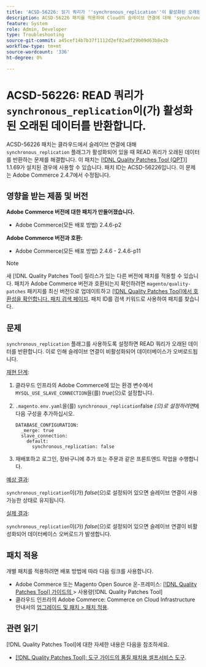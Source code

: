 ```yaml
---
title: 'ACSD-56226: 읽기 쿼리가 ''synchronous_replication''이 활성화된 오래된 데이터를 반환함'
description: ACSD-56226 패치를 적용하여 Cloud의 슬레이브 연결에 대해 'synchronous_replication' 플래그가 활성화되어 있을 때 READ 쿼리가 오래된 데이터를 반환하는 Adobe Commerce 문제를 수정합니다.
feature: System
role: Admin, Developer
type: Troubleshooting
source-git-commit: a45cef14b7b37f1112d2ef82adf29b09d63b8e2b
workflow-type: tm+mt
source-wordcount: '336'
ht-degree: 0%

---
```



# ACSD-56226: READ 쿼리가 `synchronous_replication`이(가) 활성화된 오래된 데이터를 반환합니다.

ACSD-56226 패치는 클라우드에서 슬레이브 연결에 대해 `synchronous_replication` 플래그가 활성화되어 있을 때 READ 쿼리가 오래된 데이터를 반환하는 문제를 해결합니다. 이 패치는 [[!DNL Quality Patches Tool (QPT)]](/help/tools/quality-patches-tool/quality-patches-tool-to-self-serve-quality-patches.md) 1.1.69가 설치된 경우에 사용할 수 있습니다. 패치 ID는 ACSD-56226입니다. 이 문제는 Adobe Commerce 2.4.7에서 수정됩니다.

## 영향을 받는 제품 및 버전

**Adobe Commerce 버전에 대한 패치가 만들어졌습니다.**

* Adobe Commerce(모든 배포 방법) 2.4.6-p2

**Adobe Commerce 버전과 호환:**

* Adobe Commerce(모든 배포 방법) 2.4.6 - 2.4.6-p11

>[!NOTE]
>
>새 [!DNL Quality Patches Tool] 릴리스가 있는 다른 버전에 패치를 적용할 수 있습니다. 패치가 Adobe Commerce 버전과 호환되는지 확인하려면 `magento/quality-patches` 패키지를 최신 버전으로 업데이트하고 [[!DNL Quality Patches Tool]에서 호환성을 확인합니다. 패치 검색 페이지](https://experienceleague.adobe.com/tools/commerce-quality-patches/index.html?lang=ko). 패치 ID를 검색 키워드로 사용하여 패치를 찾습니다.

## 문제

`synchronous_replication` 플래그를 사용하도록 설정하면 READ 쿼리가 오래된 데이터를 반환합니다. 이로 인해 슬레이브 연결이 비활성화되어 데이터베이스가 오버로드됩니다.

<u>재현 단계</u>:

1. 클라우드 인프라의 Adobe Commerce에 있는 환경 변수에서 `MYSQL_USE_SLAVE_CONNECTION`을(를) *true*(으)로 설정합니다.
1. `.magento.env.yaml`을(를) `synchronous_replication`false *(으)로 설정하려면*&#x200B;에 다음 구성을 추가하십시오.

   ```
   DATABASE_CONFIGURATION:
     _merge: true
     slave_connection:
       default:
         synchronous_replication: false
   ```

1. 재배포하고 로그인, 장바구니에 추가 또는 주문과 같은 프론트엔드 작업을 수행합니다.

<u>예상 결과</u>:

`synchronous_replication`이(가) *false*(으)로 설정되어 있으면 슬레이브 연결이 사용 가능한 상태로 유지됩니다.

<u>실제 결과</u>:

`synchronous_replication`이(가) *false*(으)로 설정되어 있으면 슬레이브 연결이 비활성화되어 데이터베이스 오버로드가 발생합니다.

## 패치 적용

개별 패치를 적용하려면 배포 방법에 따라 다음 링크를 사용합니다.

* Adobe Commerce 또는 Magento Open Source 온-프레미스: [[!DNL Quality Patches Tool]  가이드의 ](/help/tools/quality-patches-tool/usage.md)> 사용량[!DNL Quality Patches Tool]
* 클라우드 인프라의 Adobe Commerce: Commerce on Cloud Infrastructure 안내서의 [업그레이드 및 패치 > 패치 적용](https://experienceleague.adobe.com/docs/commerce-cloud-service/user-guide/develop/upgrade/apply-patches.html?lang=ko).

## 관련 읽기

[!DNL Quality Patches Tool]에 대한 자세한 내용은 다음을 참조하세요.

* [[!DNL Quality Patches Tool]: 도구 가이드의 품질 패치용 셀프서비스 도구](/help/tools/quality-patches-tool/quality-patches-tool-to-self-serve-quality-patches.md).
